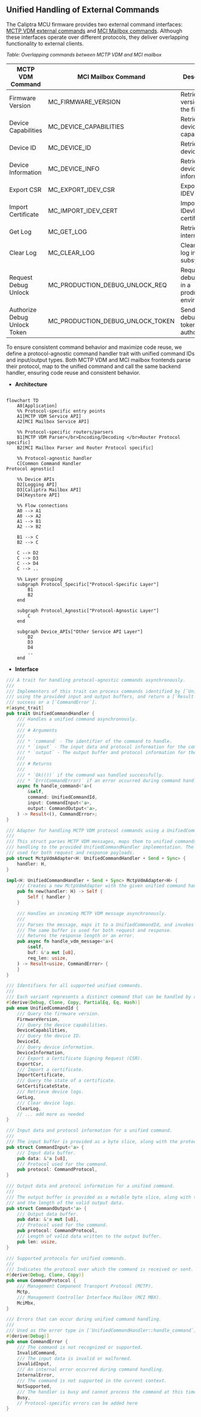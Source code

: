 ## Unified Handling of External Commands

The Caliptra MCU firmware provides two external command interfaces: [MCTP VDM external commands](external_mctp_vdm_cmds.md) and [MCI Mailbox commands](external_mailbox_cmds.md). Although these interfaces operate over different protocols, they deliver overlapping functionality to external clients.

<span style="font-size: 0.9em;">
<em>Table: Overlapping commands between MCTP VDM and MCI mailbox</em>
</span>

| **MCTP VDM Command**              | **MCI Mailbox Command**                | **Description**                                         |
|-----------------------------------|----------------------------------------|---------------------------------------------------------|
| Firmware Version                  | MC_FIRMWARE_VERSION                    | Retrieves the version of the firmware.                  |
| Device Capabilities               | MC_DEVICE_CAPABILITIES                 | Retrieves device capabilities.                          |
| Device ID                         | MC_DEVICE_ID                           | Retrieves the device ID.                                |
| Device Information                | MC_DEVICE_INFO                         | Retrieves device information.                           |
| Export CSR                        | MC_EXPORT_IDEV_CSR                     | Exports the IDEVID CSR.                                 |
| Import Certificate                | MC_IMPORT_IDEV_CERT                    | Imports the IDevID certificate.                         |
| Get Log                           | MC_GET_LOG                             | Retrieves the internal log.                             |
| Clear Log                         | MC_CLEAR_LOG                           | Clears the log in the RoT subsystem.                    |
| Request Debug Unlock              | MC_PRODUCTION_DEBUG_UNLOCK_REQ         | Requests debug unlock in a production environment.       |
| Authorize Debug Unlock Token      | MC_PRODUCTION_DEBUG_UNLOCK_TOKEN       | Sends the debug unlock token for authorization.         |

To ensure consistent command behavior and maximize code reuse, we define a protocol-agnostic command handler trait with unified command IDs and input/output types. Both MCTP VDM and MCI mailbox frontends parse their protocol, map to the unified command and call the same backend handler, ensuring code reuse and consistent behavior.

- **Architecture**
```mermaid

flowchart TD
    A0[Application]
    %% Protocol-specific entry points
    A1[MCTP VDM Service API]
    A2[MCI Mailbox Service API]

    %% Protocol-specific routers/parsers
    B1[MCTP VDM Parser</br>Encoding/Decoding </br>Router Protocol specific]
    B2[MCI Mailbox Parser and Router Protocol specific]

    %% Protocol-agnostic handler
    C[Common Command Handler
Protocol agnostic]

    %% Device APIs
    D2[Logging API]
    D3[Caliptra Mailbox API]
    D4[Keystore API]

    %% Flow connections
    A0 --> A1
    A0 --> A2
    A1 --> B1
    A2 --> B2

    B1 --> C
    B2 --> C

    C --> D2
    C --> D3
    C --> D4
    C --> ..

    %% Layer grouping
    subgraph Protocol_Specific["Protocol-Specific Layer"]
        B1
        B2
    end

    subgraph Protocol_Agnostic["Protocol-Agnostic Layer"]
        C
    end

    subgraph Device_APIs["Other Service API Layer"]
        D2
        D3
        D4
        ..
    end
```
- **Interface**

```Rust
/// A trait for handling protocol-agnostic commands asynchronously.
///
/// Implementors of this trait can process commands identified by [`UnifiedCommandId`],
/// using the provided input and output buffers, and return a [`Result`] indicating
/// success or a [`CommandError`].
#[async_trait]
pub trait UnifiedCommandHandler {
    /// Handles a unified command asynchronously.
    ///
    /// # Arguments
    ///
    /// * `command` - The identifier of the command to handle.
    /// * `input` - The input data and protocol information for the command.
    /// * `output` - The output buffer and protocol information for the command response.
    ///
    /// # Returns
    ///
    /// * `Ok(())` if the command was handled successfully.
    /// * `Err(CommandError)` if an error occurred during command handling.
    async fn handle_command<'a>(
        &self,
        command: UnifiedCommandId,
        input: CommandInput<'a>,
        output: CommandOutput<'a>,
    ) -> Result<(), CommandError>;
}

/// Adapter for handling MCTP VDM protocol commands using a UnifiedCommandHandler.
///
/// This struct parses MCTP VDM messages, maps them to unified commands, and delegates
/// handling to the provided UnifiedCommandHandler implementation. The same buffer is
/// used for both request and response payloads.
pub struct MctpVdmAdapter<H: UnifiedCommandHandler + Send + Sync> {
    handler: H,
}

impl<H: UnifiedCommandHandler + Send + Sync> MctpVdmAdapter<H> {
    /// Creates a new MctpVdmAdapter with the given unified command handler.
    pub fn new(handler: H) -> Self {
        Self { handler }
    }

    /// Handles an incoming MCTP VDM message asynchronously.
    ///
    /// Parses the message, maps it to a UnifiedCommandId, and invokes the handler.
    /// The same buffer is used for both request and response.
    /// Returns the response length or an error.
    pub async fn handle_vdm_message<'a>(
        &self,
        buf: &'a mut [u8],
        req_len: usize,
    ) -> Result<usize, CommandError> {
    }
}

/// Identifiers for all supported unified commands.
///
/// Each variant represents a distinct command that can be handled by a [`UnifiedCommandHandler`].
#[derive(Debug, Clone, Copy, PartialEq, Eq, Hash)]
pub enum UnifiedCommandId {
    /// Query the firmware version.
    FirmwareVersion,
    /// Query the device capabilities.
    DeviceCapabilities,
    /// Query the device ID.
    DeviceId,
    /// Query device information.
    DeviceInformation,
    /// Export a Certificate Signing Request (CSR).
    ExportCsr,
    /// Import a certificate.
    ImportCertificate,
    /// Query the state of a certificate.
    GetCertificateState,
    /// Retrieve device logs.
    GetLog,
    /// Clear device logs.
    ClearLog,
    // ... add more as needed
}

/// Input data and protocol information for a unified command.
///
/// The input buffer is provided as a byte slice, along with the protocol used.
pub struct CommandInput<'a> {
    /// Input data buffer.
    pub data: &'a [u8],
    /// Protocol used for the command.
    pub protocol: CommandProtocol,
}

/// Output data and protocol information for a unified command.
///
/// The output buffer is provided as a mutable byte slice, along with the protocol used
/// and the length of the valid output data.
pub struct CommandOutput<'a> {
    /// Output data buffer.
    pub data: &'a mut [u8],
    /// Protocol used for the command.
    pub protocol: CommandProtocol,
    /// Length of valid data written to the output buffer.
    pub len: usize,
}

/// Supported protocols for unified commands.
///
/// Indicates the protocol over which the command is received or sent.
#[derive(Debug, Clone, Copy)]
pub enum CommandProtocol {
    /// Management Component Transport Protocol (MCTP).
    Mctp,
    /// Management Controller Interface Mailbox (MCI MBX).
    MciMbx,
}

/// Errors that can occur during unified command handling.
///
/// Used as the error type in [`UnifiedCommandHandler::handle_command`].
#[derive(Debug)]
pub enum CommandError {
    /// The command is not recognized or supported.
    InvalidCommand,
    /// The input data is invalid or malformed.
    InvalidInput,
    /// An internal error occurred during command handling.
    InternalError,
    /// The command is not supported in the current context.
    NotSupported,
    /// The handler is busy and cannot process the command at this time.
    Busy,
    // Protocol-specific errors can be added here
}
```